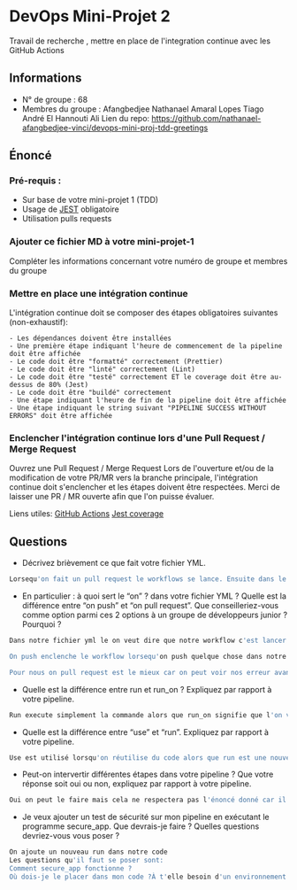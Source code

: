 # DevOps Mini-Projet 2

Travail de recherche , mettre en place de l'integration continue avec les GitHub Actions

## Informations

- N° de groupe : 68
- Membres du groupe :
  Afangbedjee Nathanael
  Amaral Lopes Tiago André
  El Hannouti Ali
Lien du repo:
https://github.com/nathanael-afangbedjee-vinci/devops-mini-proj-tdd-greetings

## Énoncé

### Pré-requis :

- Sur base de votre mini-projet 1 (TDD)
- Usage de [JEST](https://jestjs.io/docs/getting-started) obligatoire
- Utilisation pulls requests

### Ajouter ce fichier MD à votre mini-projet-1

Compléter les informations concernant votre numéro de groupe et membres du groupe

### Mettre en place une intégration continue

L'intégration continue doit se composer des étapes obligatoires suivantes (non-exhaustif):

    - Les dépendances doivent être installées
    - Une première étape indiquant l'heure de commencement de la pipeline doit être affichée
    - Le code doit être "formatté" correctement (Prettier)
    - Le code doit être "linté" correctement (Lint)
    - Le code doit être "testé" correctement ET le coverage doit être au-dessus de 80% (Jest)
    - Le code doit être "buildé" correctement
    - Une étape indiquant l'heure de fin de la pipeline doit être affichée
    - Une étape indiquant le string suivant "PIPELINE SUCCESS WITHOUT ERRORS" doit être affichée

### Enclencher l'intégration continue lors d'une Pull Request / Merge Request

Ouvrez une Pull Request / Merge Request
Lors de l'ouverture et/ou de la modification de votre PR/MR vers la branche principale, l'intégration continue doit s'enclencher et les étapes doivent être respectées.
Merci de laisser une PR / MR ouverte afin que l'on puisse évaluer.

Liens utiles:
[GitHub Actions](https://docs.github.com/fr/actions)
[Jest coverage](https://www.valentinog.com/blog/jest-coverage/)

## Questions

- Décrivez brièvement ce que fait votre fichier YML.

```bash
Lorsequ'on fait un pull request le workflows se lance. Ensuite dans le fichier yml on fait un checkout du code nodeJs et on intègre l'environnement nodeJs. Par après on installe les dépendances et on execute toutes les commandes en commençant par heure de début de la pipeline et en finissant par un message qui indique qu'il n'y a pas d'erreur. 
```

- En particulier : à quoi sert le “on” ? dans votre fichier YML ? Quelle est la différence entre “on push” et “on pull request”. Que conseilleriez-vous comme option parmi ces 2 options à un groupe de développeurs junior ? Pourquoi ?

```bash
Dans notre fichier yml le on veut dire que notre workflow c'est lancer 

On push enclenche le workflow lorsequ'on push quelque chose dans notre code et on pull request veut dire qu'il s'active quand l'on fait un pull dans notre code 

Pour nous on pull request est le mieux car on peut voir nos erreur avant de merge
```

- Quelle est la différence entre run et run_on ? Expliquez par rapport à votre pipeline.

```bash
Run execute simplement la commande alors que run_on signifie que l'on va l'exécuter sur un environnement bien précis 
```

- Quelle est la différence entre “use” et “run”. Expliquez par rapport à votre pipeline.

```bash
Use est utilisé lorsqu'on réutilise du code alors que run est une nouvelle commande que l'on va écrire
```

- Peut-on intervertir différentes étapes dans votre pipeline ? Que votre réponse soit oui ou non, expliquez par rapport à votre pipeline.

```bash
Oui on peut le faire mais cela ne respectera pas l'énoncé donné car il est nécessaire d'avoir l'heure de debut de la pipeline après l'installation des dépendances et avoir l'heure de fin de la pipeline en fin de code
```

- Je veux ajouter un test de sécurité sur mon pipeline en exécutant le programme secure_app. Que devrais-je faire ? Quelles questions devriez-vous vous poser ?

```bash
On ajoute un nouveau run dans notre code
Les questions qu'il faut se poser sont:
Comment secure_app fonctionne ?
Où dois-je le placer dans mon code ?À t'elle besoin d'un environnement différents que celui que j'utilise ? 
```
